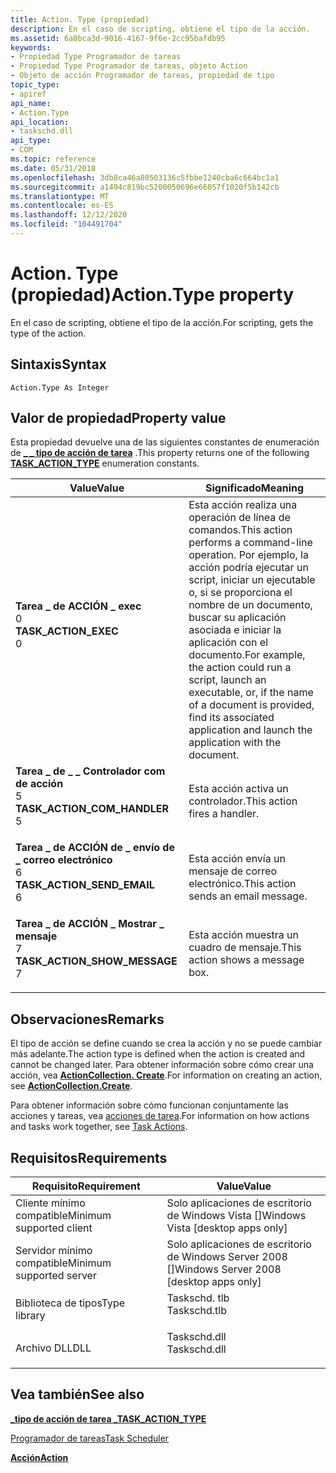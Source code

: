 ```yaml
---
title: Action. Type (propiedad)
description: En el caso de scripting, obtiene el tipo de la acción.
ms.assetid: 6a0bca3d-9016-4167-9f6e-2cc95bafdb95
keywords:
- Propiedad Type Programador de tareas
- Propiedad Type Programador de tareas, objeto Action
- Objeto de acción Programador de tareas, propiedad de tipo
topic_type:
- apiref
api_name:
- Action.Type
api_location:
- taskschd.dll
api_type:
- COM
ms.topic: reference
ms.date: 05/31/2018
ms.openlocfilehash: 3db8ca46a80503136c5fbbe1240cba6c664bc1a1
ms.sourcegitcommit: a1494c819bc5200050696e66057f1020f5b142cb
ms.translationtype: MT
ms.contentlocale: es-ES
ms.lasthandoff: 12/12/2020
ms.locfileid: "104491704"
---
```

# <a name="actiontype-property"></a><span data-ttu-id="accd3-106">Action. Type (propiedad)</span><span class="sxs-lookup"><span data-stu-id="accd3-106">Action.Type property</span></span>

<span data-ttu-id="accd3-107">En el caso de scripting, obtiene el tipo de la acción.</span><span class="sxs-lookup"><span data-stu-id="accd3-107">For scripting, gets the type of the action.</span></span>

## <a name="syntax"></a><span data-ttu-id="accd3-108">Sintaxis</span><span class="sxs-lookup"><span data-stu-id="accd3-108">Syntax</span></span>


```VB
Action.Type As Integer
```



## <a name="property-value"></a><span data-ttu-id="accd3-109">Valor de propiedad</span><span class="sxs-lookup"><span data-stu-id="accd3-109">Property value</span></span>

<span data-ttu-id="accd3-110">Esta propiedad devuelve una de las siguientes constantes de enumeración de [**\_ \_ tipo de acción de tarea**](/windows/desktop/api/taskschd/ne-taskschd-task_action_type) .</span><span class="sxs-lookup"><span data-stu-id="accd3-110">This property returns one of the following [**TASK\_ACTION\_TYPE**](/windows/desktop/api/taskschd/ne-taskschd-task_action_type) enumeration constants.</span></span>



| <span data-ttu-id="accd3-111">Value</span><span class="sxs-lookup"><span data-stu-id="accd3-111">Value</span></span>                                                                                                                                                                                                                                                   | <span data-ttu-id="accd3-112">Significado</span><span class="sxs-lookup"><span data-stu-id="accd3-112">Meaning</span></span>                                                                                                                                                                                                                                              |
|---------------------------------------------------------------------------------------------------------------------------------------------------------------------------------------------------------------------------------------------------------|------------------------------------------------------------------------------------------------------------------------------------------------------------------------------------------------------------------------------------------------------|
| <span id="TASK_ACTION_EXEC"></span><span id="task_action_exec"></span><dl> <span data-ttu-id="accd3-113"><dt>**Tarea \_ de ACCIÓN \_ exec**</dt> <dt>0</dt></span><span class="sxs-lookup"><span data-stu-id="accd3-113"><dt>**TASK\_ACTION\_EXEC**</dt> <dt>0</dt></span></span> </dl>                          | <span data-ttu-id="accd3-114">Esta acción realiza una operación de línea de comandos.</span><span class="sxs-lookup"><span data-stu-id="accd3-114">This action performs a command-line operation.</span></span> <span data-ttu-id="accd3-115">Por ejemplo, la acción podría ejecutar un script, iniciar un ejecutable o, si se proporciona el nombre de un documento, buscar su aplicación asociada e iniciar la aplicación con el documento.</span><span class="sxs-lookup"><span data-stu-id="accd3-115">For example, the action could run a script, launch an executable, or, if the name of a document is provided, find its associated application and launch the application with the document.</span></span><br/> |
| <span id="TASK_ACTION_COM_HANDLER"></span><span id="task_action_com_handler"></span><dl> <span data-ttu-id="accd3-116"><dt>**Tarea \_ de \_ \_ Controlador com de acción**</dt> <dt>5</dt></span><span class="sxs-lookup"><span data-stu-id="accd3-116"><dt>**TASK\_ACTION\_COM\_HANDLER**</dt> <dt>5</dt></span></span> </dl>    | <span data-ttu-id="accd3-117">Esta acción activa un controlador.</span><span class="sxs-lookup"><span data-stu-id="accd3-117">This action fires a handler.</span></span><br/>                                                                                                                                                                                                              |
| <span id="TASK_ACTION_SEND_EMAIL"></span><span id="task_action_send_email"></span><dl> <span data-ttu-id="accd3-118"><dt>**Tarea \_ de ACCIÓN de \_ envío de \_ correo electrónico**</dt> <dt>6</dt></span><span class="sxs-lookup"><span data-stu-id="accd3-118"><dt>**TASK\_ACTION\_SEND\_EMAIL**</dt> <dt>6</dt></span></span> </dl>       | <span data-ttu-id="accd3-119">Esta acción envía un mensaje de correo electrónico.</span><span class="sxs-lookup"><span data-stu-id="accd3-119">This action sends an email message.</span></span><br/>                                                                                                                                                                                                       |
| <span id="TASK_ACTION_SHOW_MESSAGE"></span><span id="task_action_show_message"></span><dl> <span data-ttu-id="accd3-120"><dt>**Tarea \_ de ACCIÓN \_ Mostrar \_ mensaje**</dt> <dt>7</dt></span><span class="sxs-lookup"><span data-stu-id="accd3-120"><dt>**TASK\_ACTION\_SHOW\_MESSAGE**</dt> <dt>7</dt></span></span> </dl> | <span data-ttu-id="accd3-121">Esta acción muestra un cuadro de mensaje.</span><span class="sxs-lookup"><span data-stu-id="accd3-121">This action shows a message box.</span></span><br/>                                                                                                                                                                                                          |



 

## <a name="remarks"></a><span data-ttu-id="accd3-122">Observaciones</span><span class="sxs-lookup"><span data-stu-id="accd3-122">Remarks</span></span>

<span data-ttu-id="accd3-123">El tipo de acción se define cuando se crea la acción y no se puede cambiar más adelante.</span><span class="sxs-lookup"><span data-stu-id="accd3-123">The action type is defined when the action is created and cannot be changed later.</span></span> <span data-ttu-id="accd3-124">Para obtener información sobre cómo crear una acción, vea [**ActionCollection. Create**](actioncollection-create.md).</span><span class="sxs-lookup"><span data-stu-id="accd3-124">For information on creating an action, see [**ActionCollection.Create**](actioncollection-create.md).</span></span>

<span data-ttu-id="accd3-125">Para obtener información sobre cómo funcionan conjuntamente las acciones y tareas, vea [acciones de tarea](task-actions.md).</span><span class="sxs-lookup"><span data-stu-id="accd3-125">For information on how actions and tasks work together, see [Task Actions](task-actions.md).</span></span>

## <a name="requirements"></a><span data-ttu-id="accd3-126">Requisitos</span><span class="sxs-lookup"><span data-stu-id="accd3-126">Requirements</span></span>



| <span data-ttu-id="accd3-127">Requisito</span><span class="sxs-lookup"><span data-stu-id="accd3-127">Requirement</span></span> | <span data-ttu-id="accd3-128">Value</span><span class="sxs-lookup"><span data-stu-id="accd3-128">Value</span></span> |
|-------------------------------------|-----------------------------------------------------------------------------------------|
| <span data-ttu-id="accd3-129">Cliente mínimo compatible</span><span class="sxs-lookup"><span data-stu-id="accd3-129">Minimum supported client</span></span><br/> | <span data-ttu-id="accd3-130">Solo aplicaciones de escritorio de Windows Vista \[\]</span><span class="sxs-lookup"><span data-stu-id="accd3-130">Windows Vista \[desktop apps only\]</span></span><br/>                                          |
| <span data-ttu-id="accd3-131">Servidor mínimo compatible</span><span class="sxs-lookup"><span data-stu-id="accd3-131">Minimum supported server</span></span><br/> | <span data-ttu-id="accd3-132">Solo aplicaciones de escritorio de Windows Server 2008 \[\]</span><span class="sxs-lookup"><span data-stu-id="accd3-132">Windows Server 2008 \[desktop apps only\]</span></span><br/>                                    |
| <span data-ttu-id="accd3-133">Biblioteca de tipos</span><span class="sxs-lookup"><span data-stu-id="accd3-133">Type library</span></span><br/>             | <dl> <span data-ttu-id="accd3-134"><dt>Taskschd. tlb</dt></span><span class="sxs-lookup"><span data-stu-id="accd3-134"><dt>Taskschd.tlb</dt></span></span> </dl> |
| <span data-ttu-id="accd3-135">Archivo DLL</span><span class="sxs-lookup"><span data-stu-id="accd3-135">DLL</span></span><br/>                      | <dl> <span data-ttu-id="accd3-136"><dt>Taskschd.dll</dt></span><span class="sxs-lookup"><span data-stu-id="accd3-136"><dt>Taskschd.dll</dt></span></span> </dl> |



## <a name="see-also"></a><span data-ttu-id="accd3-137">Vea también</span><span class="sxs-lookup"><span data-stu-id="accd3-137">See also</span></span>

<dl> <dt>

[<span data-ttu-id="accd3-138">**\_tipo de acción de tarea \_**</span><span class="sxs-lookup"><span data-stu-id="accd3-138">**TASK\_ACTION\_TYPE**</span></span>](/windows/desktop/api/taskschd/ne-taskschd-task_action_type)
</dt> <dt>

[<span data-ttu-id="accd3-139">Programador de tareas</span><span class="sxs-lookup"><span data-stu-id="accd3-139">Task Scheduler</span></span>](task-scheduler-start-page.md)
</dt> <dt>

[<span data-ttu-id="accd3-140">**Acción**</span><span class="sxs-lookup"><span data-stu-id="accd3-140">**Action**</span></span>](action.md)
</dt> </dl>

 

 





